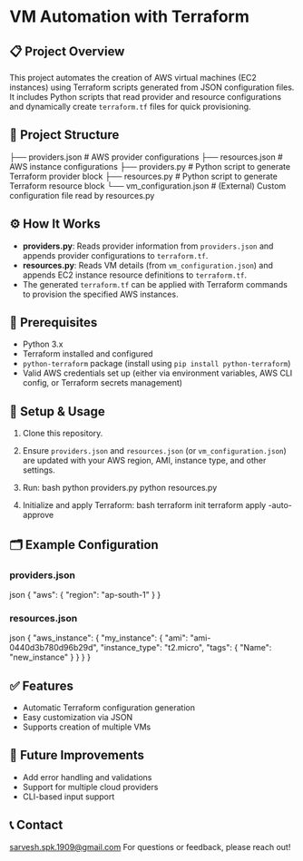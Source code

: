 # VM Automation with Terraform

## 📋 Project Overview
This project automates the creation of AWS virtual machines (EC2 instances) using Terraform scripts generated from JSON configuration files. It includes Python scripts that read provider and resource configurations and dynamically create `terraform.tf` files for quick provisioning.

## 📁 Project Structure


├── providers.json        # AWS provider configurations
├── resources.json        # AWS instance configurations
├── providers.py          # Python script to generate Terraform provider block
├── resources.py          # Python script to generate Terraform resource block
└── vm_configuration.json # (External) Custom configuration file read by resources.py


## ⚙️ How It Works
- **providers.py**: Reads provider information from `providers.json` and appends provider configurations to `terraform.tf`.
- **resources.py**: Reads VM details (from `vm_configuration.json`) and appends EC2 instance resource definitions to `terraform.tf`.
- The generated `terraform.tf` can be applied with Terraform commands to provision the specified AWS instances.

## 📑 Prerequisites
- Python 3.x
- Terraform installed and configured
- `python-terraform` package (install using `pip install python-terraform`)
- Valid AWS credentials set up (either via environment variables, AWS CLI config, or Terraform secrets management)

## 🚀 Setup & Usage
1. Clone this repository.
2. Ensure `providers.json` and `resources.json` (or `vm_configuration.json`) are updated with your AWS region, AMI, instance type, and other settings.
3. Run:
   bash
   python providers.py
   python resources.py
   
4. Initialize and apply Terraform:
   bash
   terraform init
   terraform apply -auto-approve
   

## 🗂 Example Configuration
### providers.json
json
{
  "aws": {
    "region": "ap-south-1"
  }
}


### resources.json
json
{
  "aws_instance": {
    "my_instance": {
      "ami": "ami-0440d3b780d96b29d",
      "instance_type": "t2.micro",
      "tags": {
        "Name": "new_instance"
      }
    }
  }
}


## ✅ Features
- Automatic Terraform configuration generation
- Easy customization via JSON
- Supports creation of multiple VMs

## 🔎 Future Improvements
- Add error handling and validations
- Support for multiple cloud providers
- CLI-based input support

## 📞 Contact
sarvesh.spk.1909@gmail.com
For questions or feedback, please reach out!

